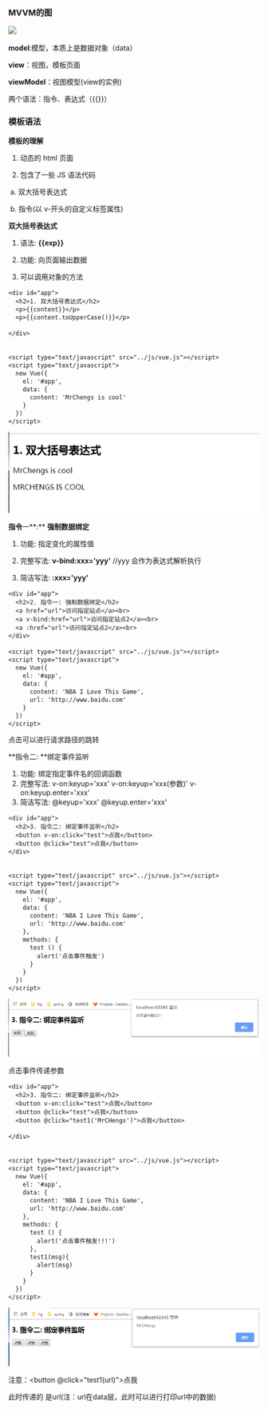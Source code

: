 ### MVVM的图

![](F:/typora_file/前端/vue/picc/mvvm.jpg)

**model**:模型，本质上是数据对象（data）

**view**：视图，模板页面

**viewModel**：视图模型(view的实例)



两个语法：指令、表达式（{{}}）



### 模板语法



**模板的理解** 

1) 动态的 html 页面 

2) 包含了一些 JS 语法代码 

​		a. 双大括号表达式 

​		b. 指令(以 v-开头的自定义标签属性)



**双大括号表达式**

1) 语法: **{{exp}}** 

2) 功能: 向页面输出数据 

3) 可以调用对象的方法

```
<div id="app">
  <h2>1. 双大括号表达式</h2>
  <p>{{content}}</p>
  <p>{{content.toUpperCase()}}</p>

</div>


<script type="text/javascript" src="../js/vue.js"></script>
<script type="text/javascript">
  new Vue({
    el: '#app',
    data: {
      content: 'MrChengs is cool'
    }
  })
</script>
```

![](picc/双括号.jpg)





**指令**一**:** **强制数据绑定**

1) 功能: 指定变化的属性值 

2) 完整写法: **v-bind:xxx='yyy'** //yyy 会作为表达式解析执行 

3) 简洁写法: **:xxx='yyy'** 

```
<div id="app">
  <h2>2. 指令一: 强制数据绑定</h2>
  <a href="url">访问指定站点</a><br>
  <a v-bind:href="url">访问指定站点2</a><br>
  <a :href="url">访问指定站点2</a><br>
</div>

<script type="text/javascript" src="../js/vue.js"></script>
<script type="text/javascript">
  new Vue({
    el: '#app',
    data: {
      content: 'NBA I Love This Game',
      url: 'http://www.baidu.com'
    }
  })
</script>
```

点击可以进行请求路径的跳转



**指令二: **绑定事件监听

1) 功能: 绑定指定事件名的回调函数 
2) 完整写法: 
	v-on:keyup='xxx' 
	v-on:keyup='xxx(参数)' 
	v-on:keyup.enter='xxx' 
3) 简洁写法: 
	@keyup='xxx' 
	@keyup.enter='xxx'

```
<div id="app">
  <h2>3. 指令二: 绑定事件监听</h2>
  <button v-on:click="test">点我</button>
  <button @click="test">点我</button>
</div>


<script type="text/javascript" src="../js/vue.js"></script>
<script type="text/javascript">
  new Vue({
    el: '#app',
    data: {
      content: 'NBA I Love This Game',
      url: 'http://www.baidu.com'
    },
    methods: {
      test () {
        alert('点击事件触发')
      }
    }
  })
</script>
```

![](picc/点击事件.jpg)

点击事件传递参数

```
<div id="app">
  <h2>3. 指令二: 绑定事件监听</h2>
  <button v-on:click="test">点我</button>
  <button @click="test">点我</button>
  <button @click="test1('MrCHengs')">点我</button>

</div>


<script type="text/javascript" src="../js/vue.js"></script>
<script type="text/javascript">
  new Vue({
    el: '#app',
    data: {
      content: 'NBA I Love This Game',
      url: 'http://www.baidu.com'
    },
    methods: {
      test () {
        alert('点击事件触发!!!')
      },
      test1(msg){
        alert(msg)
      }
    }
  })
</script>
```

![](picc/点击事件参数.jpg)

注意：<button @click="test1(url)">点我</button>

此时传递的 是url(注：url在data层，此时可以进行打印url中的数据)

